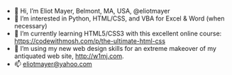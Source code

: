 - 👋 Hi, I’m Eliot Mayer, Belmont, MA, USA, @eliotmayer
- 👀 I’m interested in Python, HTML/CSS, and VBA for Excel & Word (when necessary)
- 🌱 I’m currently learning HTML5/CSS3 with this excellent online course:  https://codewithmosh.com/p/the-ultimate-html-css
- 💞️ I’m using my new web design skills for an extreme makeover of my antiquated web site, http://w1mj.com.
- 📫 eliotmayer@yahoo.com

<!---
eliotmayer/eliotmayer is a ✨ special ✨ repository because its `README.md` (this file) appears on your GitHub profile.
You can click the Preview link to take a look at your changes.
--->
